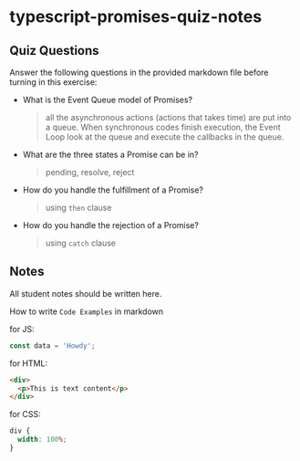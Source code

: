 # typescript-promises-quiz-notes

## Quiz Questions

Answer the following questions in the provided markdown file before turning in this exercise:

- What is the Event Queue model of Promises?

  > all the asynchronous actions (actions that takes time) are put into a queue. When synchronous codes finish execution, the Event Loop look at the queue and execute the callbacks in the queue.

- What are the three states a Promise can be in?

  > pending, resolve, reject

- How do you handle the fulfillment of a Promise?

  > using `then` clause

- How do you handle the rejection of a Promise?
  > using `catch` clause

## Notes

All student notes should be written here.

How to write `Code Examples` in markdown

for JS:

```javascript
const data = 'Howdy';
```

for HTML:

```html
<div>
  <p>This is text content</p>
</div>
```

for CSS:

```css
div {
  width: 100%;
}
```
